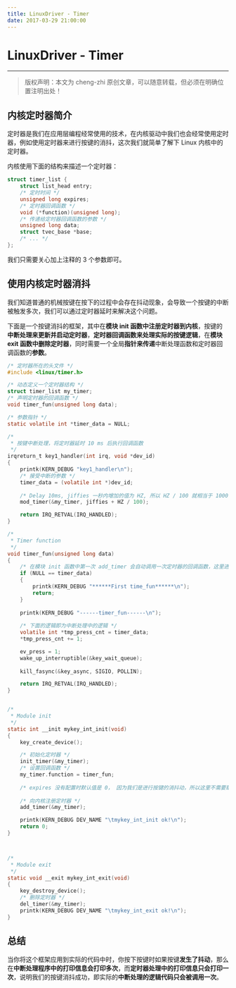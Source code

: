 ```yaml
---
title: LinuxDriver - Timer
date: 2017-03-29 21:00:00
---
```


# LinuxDriver - Timer
***
> 版权声明：本文为 cheng-zhi 原创文章，可以随意转载，但必须在明确位置注明出处！ 


## 内核定时器简介

定时器是我们在应用层编程经常使用的技术，在内核驱动中我们也会经常使用定时器，例如使用定时器来进行按键的消抖，这次我们就简单了解下 Linux 内核中的定时器。


内核使用下面的结构来描述一个定时器：

``` c
struct timer_list {
    struct list_head entry; 
	/* 定时时间 */
    unsigned long expires;
	/* 定时器回调函数 */
    void (*function)(unsigned long);
	/* 传递给定时器回调函数的参数 */
    unsigned long data; 
    struct tvec_base *base;
    /* ... */
};
```
我们只需要关心加上注释的 3 个参数即可。


## 使用内核定时器消抖

我们知道普通的机械按键在按下的过程中会存在抖动现象，会导致一个按键的中断被触发多次，我们可以通过定时器延时来解决这个问题。


下面是一个按键消抖的框架，其中在**模块 init 函数中注册定时器到内核**，按键的**中断处理来更新并启动定时器**，**定时器回调函数来处理实际的按键逻辑**，在**模块 exit 函数中删除定时器**，同时需要一个全局**指针来传递**中断处理函数和定时器回调函数的**参数**。


``` c
/* 定时器所在的头文件 */
#include <linux/timer.h>

/* 动态定义一个定时器结构 */
struct timer_list my_timer;
/* 声明定时器的回调函数 */
void timer_fun(unsigned long data);

/* 参数指针 */
static volatile int *timer_data = NULL;

/*
 * 按键中断处理，将定时器延时 10 ms 后执行回调函数
 */
irqreturn_t key1_handler(int irq, void *dev_id)
{
	printk(KERN_DEBUG "key1_handler\n");
	/* 接受中断的参数 */
	timer_data = (volatile int *)dev_id;
	
	/* Delay 10ms, jiffies 一秒内增加的值为 HZ, 所以 HZ / 100 就相当于 1000 / 100 = 10 ms，即延时时间是 10 ms，你也可以自行设定 */
	mod_timer(&my_timer, jiffies + HZ / 100);

	return IRQ_RETVAL(IRQ_HANDLED);
}

/*
 * Timer function
 */
void timer_fun(unsigned long data)
{
	/* 在模块 init 函数中第一次 add_timer 会自动调用一次定时器的回调函数，这里进行相应的处理 */
	if (NULL == timer_data)
	{
		printk(KERN_DEBUG "******First time_fun******\n");
		return;
	}	
	
	printk(KERN_DEBUG "------timer_fun------\n");
	
	/* 下面的逻辑即为中断处理中的逻辑 */
	volatile int *tmp_press_cnt = timer_data;
	*tmp_press_cnt += 1;

	ev_press = 1;
	wake_up_interruptible(&key_wait_queue);
	
	kill_fasync(&key_async, SIGIO, POLLIN);

	return IRQ_RETVAL(IRQ_HANDLED);
}


/*
 * Module init
 */
static int __init mykey_int_init(void)
{
	key_create_device();

	/* 初始化定时器 */
	init_timer(&my_timer);
	/* 设置回调函数 */
	my_timer.function = timer_fun;
	
	/* expires 没有配置时默认值是 0， 因为我们是进行按键的消抖动，所以这里不需要赋值 */
	
	/* 向内核注册定时器 */
	add_timer(&my_timer);

	printk(KERN_DEBUG DEV_NAME "\tmykey_int_init ok!\n");
	return 0;
}



/*
 * Module exit
 */
static void __exit mykey_int_exit(void)
{
	key_destroy_device();
	/* 删除定时器 */
	del_timer(&my_timer);
	printk(KERN_DEBUG DEV_NAME "\tmykey_int_exit ok!\n");
}

```


## 总结

当你将这个框架应用到实际的代码中时，你按下按键时如果按键**发生了抖动**，那么在**中断处理程序中的打印信息会打印多次**，而**定时器处理中的打印信息只会打印一次**，说明我们的按键消抖成功，即实际的**中断处理的逻辑代码只会被调用一次**。

